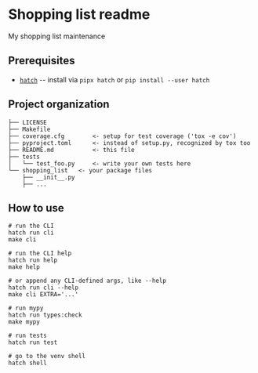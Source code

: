 # Shopping list readme

My shopping list maintenance

## Prerequisites

* [`hatch`](https://hatch.pypa.io/) -- install via `pipx hatch` or `pip install --user hatch`

## Project organization

```
├── LICENSE
├── Makefile
├── coverage.cfg        <- setup for test coverage ('tox -e cov')
├── pyproject.toml      <- instead of setup.py, recognized by tox too
├── README.md           <- this file
├── tests
│   └── test_foo.py     <- write your own tests here
└── shopping_list   <- your package files
    ├── __init__.py
    ├── ...
```

## How to use

```console
# run the CLI
hatch run cli
make cli

# run the CLI help
hatch run help
make help

# or append any CLI-defined args, like --help
hatch run cli --help
make cli EXTRA='...'

# run mypy
hatch run types:check
make mypy

# run tests
hatch run test

# go to the venv shell
hatch shell
```
